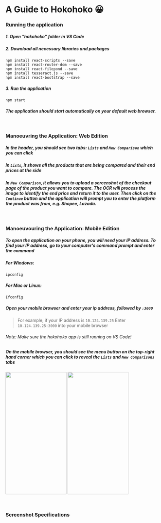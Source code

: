 # A Guide to Hokohoko :grinning:

### Running the application
##### 1. Open "hokohoko" folder in VS Code
##### 2. Download all necessary libraries and packages
```
npm install react-scripts --save
npm install react-router-dom --save
npm install react-filepond --save
npm install tesseract.js --save
npm install react-bootstrap --save
```

##### 3. Run the application
```
npm start
```
##### The application should start automatically on your default web browser.

</br>

### Manoeuvring the Application: Web Edition
##### In the header, you should see two tabs: `Lists` and `New Comparison` which you can click
##### In `Lists`, it shows all the products that are being compared and their end prices at the side
##### In `New Comparison`, it allows you to upload a screenshot of the checkout page of the product you want to compare. The OCR will process the image to identify the end price and return it to the user. Then click on the `Continue` button and the application will prompt you to enter the platform the product was from, e.g. Shopee, Lazada.

</br>

### Manoeuvouring the Application: Mobile Edition
##### To open the application on your phone, you will need your IP address. To find your IP address, go to your computer's command prompt and enter the command
##### For Windows:
```
ipconfig
```
##### For Mac or Linux:
```
Ifconfig
```
##### Open your mobile browser and enter your ip address, followed by `:3000`
> For example, if your IP address is `10.124.139.25`
> Enter `10.124.139.25:3000` into your mobile browser

###### *Note: Make sure the hokohoko app is still running on VS Code!*
##### On the mobile browser, you should see the menu button on the top-right hand corner which you can click to reveal the `Lists` and `New Comparisons` tabs
<img src="https://user-images.githubusercontent.com/61452236/113671871-8520d580-96e9-11eb-871a-3726420bdf7c.jpg" width="200" height="400" /> <img src="https://user-images.githubusercontent.com/61452236/113672255-0ed0a300-96ea-11eb-817b-ae375868e667.jpg" width="200" height="400" />


</br>

### Screenshot Specifications
